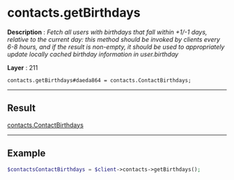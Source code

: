 # contacts.getBirthdays

**Description** : *Fetch all users with birthdays that fall within \+1/\-1 days, relative to the current day: this method should be invoked by clients every 6\-8 hours, and if the result is non\-empty, it should be used to appropriately update locally cached birthday information in user\.birthday*

**Layer** : 211

```tl
contacts.getBirthdays#daeda864 = contacts.ContactBirthdays;
```

---

## Result

[contacts.ContactBirthdays](type/contacts.ContactBirthdays)

---

## Example

```php
$contactsContactBirthdays = $client->contacts->getBirthdays();
```